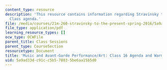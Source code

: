 ```yaml
---
content_type: resource
description: 'This resource contains information regarding Stravinsky to the present:
  Class agenda.'
file: /media/courses/21m-260-stravinsky-to-the-present-spring-2016/5a9ad33dc91cc5b578035be6aa15b5d0_MIT21M_260S16_class16.pdf
file_type: application/pdf
learning_resource_types: []
ocw_type: OCWFile
parent_title: Class Sessions
parent_type: CourseSection
resourcetype: Document
title: 'Music and Avant-Garde Performance/Art: Class 16 Agenda and Warm-up'
uid: 5a9ad33d-c91c-c5b5-7803-5be6aa15b5d0
---
```

